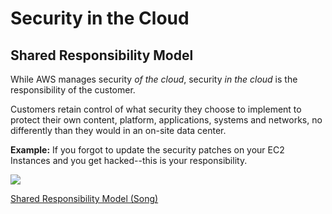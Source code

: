 # Security in the Cloud

## Shared Responsibility Model
While AWS manages security _of the cloud_, security _in the cloud_ is the responsibility of the customer.

Customers retain control of what security they choose to implement to protect their own content, platform, applications, systems and networks, no differently than they would in an on-site data center.

**Example:**
If you forgot to update the security patches on your EC2 Instances and you get hacked--this is your responsibility.

<img src="https://github.com/carissaallen/aws/blob/master/notes/cloud-computing/Shared_Responsibility_Model.jpg">

[Shared Responsibility Model (Song)](https://www.youtube.com/watch?v=tIb5PGW_t1o)
